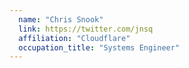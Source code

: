 ```yaml
---
  name: "Chris Snook"
  link: https://twitter.com/jnsq
  affiliation: "Cloudflare"
  occupation_title: "Systems Engineer"
---
```

